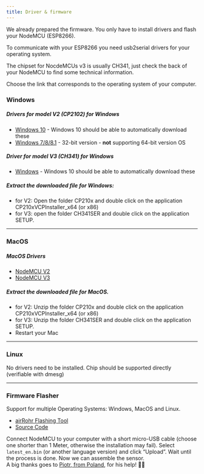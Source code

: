 ```yaml
---
title: Driver & firmware
---
```


We already prepared the firmware. You only have to install drivers and flash your NodeMCU (ESP8266). 

To communicate with your ESP8266 you need usb2serial drivers for your operating system. 

The chipset for NocdeMCUs v3 is usually CH341, just check the back of your NodeMCU to find some technical information. 

Choose the link that corresponds to the operating system of your computer.

### Windows

##### Drivers for model V2 (CP2102) for Windows
* [Windows 10](https://www.silabs.com/documents/public/software/CP210x_Universal_Windows_Driver.zip) - Windows 10 should be able to automatically download these
* [Windows 7/8/8.1](https://www.silabs.com/documents/public/software/CP210x_Windows_Drivers.zip) - 32-bit version - **not** supporting 64-bit version OS

##### Driver for model V3 (CH341) for Windows
* [Windows](http://www.wch.cn/downloads/file/5.html) - Windows 10 should be able to automatically download these

##### Extract the downloaded file for Windows:
* for V2: Open the folder CP210x and double click on the application CP210xVCPInstaller_x64 (or x86)
* for V3: open the folder CH341SER and double click on the application SETUP.

---

### MacOS

#####  MacOS Drivers
* [NodeMCU V2](https://www.silabs.com/documents/public/software/Mac_OSX_VCP_Driver.zip )
* [NodeMCU V3](http://www.wch.cn/downloads/file/178.html) 

#####  Extract the downloaded file for MacOS.
* for V2: Unzip the folder CP210x and double click on the application CP210xVCPInstaller_x64 (or x86)
* for V3: Unzip the folder CH341SER and double click on the application SETUP.
* Restart your Mac

---

### Linux
No drivers need to be installed. Chip should be supported directly (verifiable with dmesg)

---
### Firmware Flasher 
Support for multiple Operating Systems: Windows, MacOS and Linux.

* [airRohr Flashing Tool](http://firmware.sensor.community/airrohr/flashing-tool/)
* [Source Code](https://github.com/opendata-stuttgart/airrohr-firmware-flasher)

Connect NodeMCU to your computer with a short micro-USB cable (choose one shorter than 1 Meter, otherwise the installation may fail). Select `latest_en.bin` (or another language version) and click “Upload”.
Wait until the process is done. Now we can assemble the sensor.
<br>
A big thanks goes to [Piotr, from Poland](https://dropbox.inf.re/), for his help! 🙋‍♂️ 

